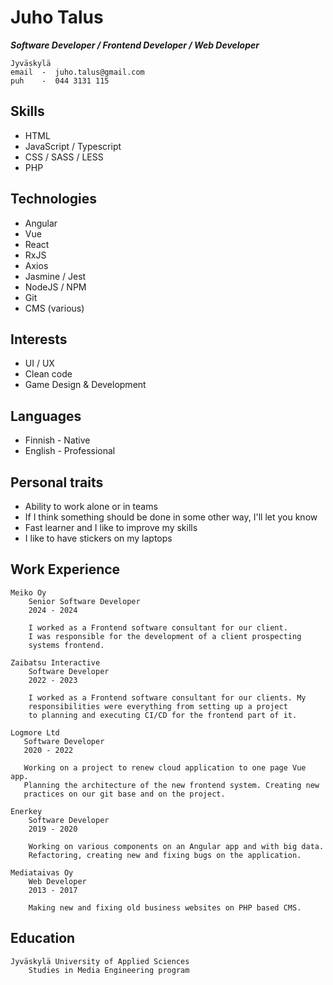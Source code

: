 # Juho Talus

***Software Developer / Frontend Developer / Web Developer***

```
Jyväskylä
email  -  juho.talus@gmail.com
puh    -  044 3131 115
```

## Skills
- HTML
- JavaScript / Typescript
- CSS / SASS / LESS
- PHP

## Technologies
- Angular
- Vue
- React
- RxJS
- Axios
- Jasmine / Jest
- NodeJS / NPM
- Git
- CMS (various)

## Interests
- UI / UX
- Clean code
- Game Design & Development

## Languages
- Finnish - Native
- English - Professional

## Personal traits
- Ability to work alone or in teams
- If I think something should be done in some other way, I'll let you know
- Fast learner and I like to improve my skills
- I like to have stickers on my laptops

## Work Experience
```
Meiko Oy
	Senior Software Developer
	2024 - 2024
	
	I worked as a Frontend software consultant for our client.
    I was responsible for the development of a client prospecting
    systems frontend.
```

```
Zaibatsu Interactive
	Software Developer
	2022 - 2023
	
	I worked as a Frontend software consultant for our clients. My
	responsibilities were everything from setting up a project
	to planning and executing CI/CD for the frontend part of it.
```

```
Logmore Ltd
   Software Developer
   2020 - 2022
   
   Working on a project to renew cloud application to one page Vue app.
   Planning the architecture of the new frontend system. Creating new
   practices on our git base and on the project.
```

```
Enerkey
    Software Developer
    2019 - 2020
    
    Working on various components on an Angular app and with big data.
    Refactoring, creating new and fixing bugs on the application.
```

```
Mediataivas Oy
    Web Developer
    2013 - 2017
    
    Making new and fixing old business websites on PHP based CMS.
```

<div class="page"/>

## Education

```
Jyväskylä University of Applied Sciences
    Studies in Media Engineering program
```
